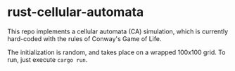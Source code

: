 # rust-cellular-automata

This repo implements a cellular automata (CA) simulation, which is currently hard-coded with the rules of Conway's Game of Life.

The initialization is random, and takes place on a wrapped 100x100 grid. To run, just execute `cargo run`.

